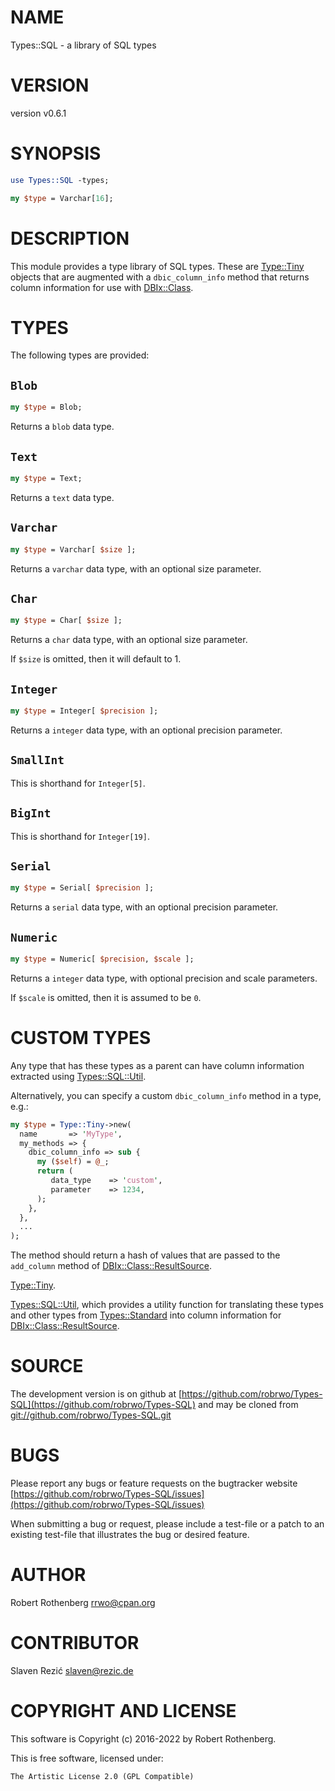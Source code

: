# NAME

Types::SQL - a library of SQL types

# VERSION

version v0.6.1

# SYNOPSIS

```perl
use Types::SQL -types;

my $type = Varchar[16];
```

# DESCRIPTION

This module provides a type library of SQL types.  These are
[Type::Tiny](https://metacpan.org/pod/Type%3A%3ATiny) objects that are augmented with a `dbic_column_info`
method that returns column information for use with
[DBIx::Class](https://metacpan.org/pod/DBIx%3A%3AClass).

# TYPES

The following types are provided:

## `Blob`

```perl
my $type = Blob;
```

Returns a `blob` data type.

## `Text`

```perl
my $type = Text;
```

Returns a `text` data type.

## `Varchar`

```perl
my $type = Varchar[ $size ];
```

Returns a `varchar` data type, with an optional size parameter.

## `Char`

```perl
my $type = Char[ $size ];
```

Returns a `char` data type, with an optional size parameter.

If `$size` is omitted, then it will default to 1.

## `Integer`

```perl
my $type = Integer[ $precision ];
```

Returns a `integer` data type, with an optional precision parameter.

## `SmallInt`

This is shorthand for `Integer[5]`.

## `BigInt`

This is shorthand for `Integer[19]`.

## `Serial`

```perl
my $type = Serial[ $precision ];
```

Returns a `serial` data type, with an optional precision parameter.

## `Numeric`

```perl
my $type = Numeric[ $precision, $scale ];
```

Returns a `integer` data type, with optional precision and scale parameters.

If `$scale` is omitted, then it is assumed to be `0`.

# CUSTOM TYPES

Any type that has these types as a parent can have column information
extracted using [Types::SQL::Util](https://metacpan.org/pod/Types%3A%3ASQL%3A%3AUtil).

Alternatively, you can specify a custom `dbic_column_info` method in
a type, e.g.:

```perl
my $type = Type::Tiny->new(
  name       => 'MyType',
  my_methods => {
    dbic_column_info => sub {
      my ($self) = @_;
      return (
         data_type    => 'custom',
         parameter    => 1234,
      );
    },
  },
  ...
);
```

The method should return a hash of values that are passed to the
`add_column` method of [DBIx::Class::ResultSource](https://metacpan.org/pod/DBIx%3A%3AClass%3A%3AResultSource).

[Type::Tiny](https://metacpan.org/pod/Type%3A%3ATiny).

[Types::SQL::Util](https://metacpan.org/pod/Types%3A%3ASQL%3A%3AUtil), which provides a utility function for translating
these types and other types from [Types::Standard](https://metacpan.org/pod/Types%3A%3AStandard) into column
information for [DBIx::Class::ResultSource](https://metacpan.org/pod/DBIx%3A%3AClass%3A%3AResultSource).

# SOURCE

The development version is on github at [https://github.com/robrwo/Types-SQL](https://github.com/robrwo/Types-SQL)
and may be cloned from [git://github.com/robrwo/Types-SQL.git](git://github.com/robrwo/Types-SQL.git)

# BUGS

Please report any bugs or feature requests on the bugtracker website
[https://github.com/robrwo/Types-SQL/issues](https://github.com/robrwo/Types-SQL/issues)

When submitting a bug or request, please include a test-file or a
patch to an existing test-file that illustrates the bug or desired
feature.

# AUTHOR

Robert Rothenberg <rrwo@cpan.org>

# CONTRIBUTOR

Slaven Rezić <slaven@rezic.de>

# COPYRIGHT AND LICENSE

This software is Copyright (c) 2016-2022 by Robert Rothenberg.

This is free software, licensed under:

```
The Artistic License 2.0 (GPL Compatible)
```
